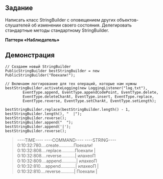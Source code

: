 ## Задание

Написать класс StringBuilder с оповещением других объектов-слушателей об изменении
своего состояния. Делегировать стандартные методы стандартному StringBuilder.

**Паттерн «Наблюдатель»**

## Демонстрация

```
// Создаем новый StringBuilder
PublicStringBuilder bestStringBuilder = new PublicStringBuilder("Поехали!");

// Включаем логгирование для тех операций, которые нам нужны
bestStringBuilder.activateLogging(new LoggingListener("log.txt"),
        EventType.append, EventType.appendCodePoint, EventType.delete,
        EventType.deleteCharAt, EventType.insert, EventType.replace,
        EventType.reverse, EventType.setCharAt, EventType.setLength);

bestStringBuilder.replace(bestStringBuilder.length() - 1, bestStringBuilder.length(), "  |");
bestStringBuilder.reverse();
bestStringBuilder.append("  ");
bestStringBuilder.append('|');
bestStringBuilder.reverse();
```

> ----TIME----   ----COMMAND----   ----STRING---- \
> 0:10:32:780....create............Поехали!      \
> 0:10:32:808....replace...........Поехали  |    \
> 0:10:32:808....reverse...........|  илахеоП    \
> 0:10:32:809....append............|  илахеоП    \
> 0:10:32:810....append............|  илахеоП  | \
> 0:10:32:810....reverse...........|  Поехали  | 

